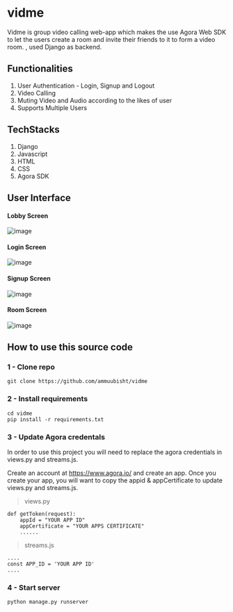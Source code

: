# vidme
Vidme is group video calling web-app which makes the use Agora Web SDK to let the users create a room and invite their friends to it to form a video room.
, used Django as backend. 


## Functionalities
1. User Authentication - Login, Signup and Logout
2. Video Calling 
3. Muting Video and Audio according to the likes of user
4. Supports Multiple Users

## TechStacks
1. Django
2. Javascript
3. HTML
4. CSS
5. Agora SDK

## User Interface
#### Lobby Screen
![image](https://user-images.githubusercontent.com/55317884/204858204-86479826-60ce-4c92-97bb-8828ea33031d.png)

#### Login Screen
![image](https://user-images.githubusercontent.com/55317884/204858357-4828d335-1ec1-4e81-9f00-4c2125fc2f26.png)

#### Signup Screen
![image](https://user-images.githubusercontent.com/55317884/204858432-d2f4e570-e4fa-4e9c-8bcc-d7944917c0af.png)

#### Room Screen
![image](https://user-images.githubusercontent.com/55317884/204858768-6c0c1361-d396-46d8-891c-15876c1d40bf.png)



## How to use this source code
### 1 - Clone repo
```
git clone https://github.com/ammuubisht/vidme
```
### 2 - Install requirements
```
cd vidme
pip install -r requirements.txt
```
### 3 - Update Agora credentals

In order to use this project you will need to replace the agora credentials in views.py and streams.js.

Create an account at https://www.agora.io/ and create an app. Once you create your app, you will want to copy the appid & appCertificate to update views.py and streams.js.

> views.py
```
def getToken(request):
    appId = "YOUR APP ID"
    appCertificate = "YOUR APPS CERTIFICATE"
    ......
```
> streams.js
```
....
const APP_ID = 'YOUR APP ID'
....
```
### 4 - Start server
```
python manage.py runserver
```

